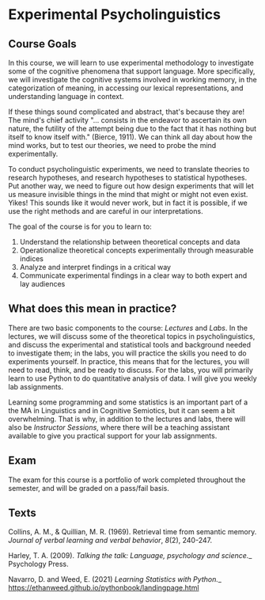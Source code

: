 # Experimental Psycholinguistics

## Course Goals
In this course, we will learn to use experimental methodology to investigate some of the cognitive phenomena that support language. More specifically, we will investigate the cognitive systems involved in working memory, in the categorization of meaning, in accessing our lexical representations, and understanding language in context. 

If these things sound complicated and abstract, that's because they are! The mind's chief activity "... consists in the endeavor to ascertain its own nature, the futility of the attempt being due to the fact that it has nothing but itself to know itself with." (Bierce, 1911). We can think all day about how the mind works, but to test our theories, we need to probe the mind experimentally.

To conduct psycholinguistic experiments, we need to translate theories to research hypotheses, and research hypotheses to statistical hypotheses. Put another way, we need to figure out how design experiments that will let us measure invisible things in the mind that might or might not even exist. Yikes! This sounds like it would never work, but in fact it is possible, if we use the right methods and are careful in our interpretations.

The goal of the course is for you to learn to:

1. Understand the relationship between theoretical concepts and data
2. Operationalize theoretical concepts experimentally through measurable indices
3. Analyze and interpret findings in a critical way
4. Communicate experimental findings in a clear way to both expert and lay audiences

## What does this mean in practice?
There are two basic components to the course: _Lectures_ and _Labs_. In the lectures, we will discuss some of the theoretical topics in psycholinguistics, and discuss the  experimental and statistical tools and background needed to investigate them; in the labs, you will practice the skills you need to do experiments yourself. In practice, this means that for the lectures, you will need to read, think, and be ready to discuss. For the labs, you will primarily learn to use Python to do quantitative analysis of data. I will give you weekly lab assignments. 

Learning some programming and some statistics is an important part of a the MA in Linguistics and in Cognitive Semiotics, but it can seem a bit overwhelming. That is why, in addition to the lectures and labs, there will also be _Instructor Sessions_, where there will be a teaching assistant available to give you practical support for your lab assignments. 

## Exam
The exam for this course is a portfolio of work completed throughout the semester, and will be graded on a pass/fail basis.



## Texts

Collins, A. M., & Quillian, M. R. (1969). Retrieval time from semantic memory. _Journal of verbal learning and verbal behavior_, _8_(2), 240-247.

Harley, T. A. (2009). _Talking the talk: Language, psychology and science.__ Psychology Press.

Navarro, D. and Weed, E. (2021) _Learning Statistics with Python.__ https://ethanweed.github.io/pythonbook/landingpage.html









